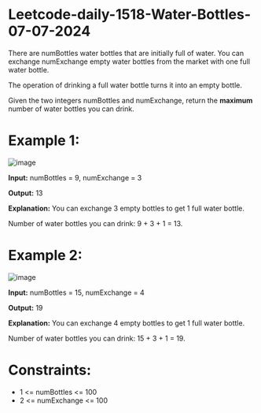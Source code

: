 # Leetcode-daily-1518-Water-Bottles-07-07-2024
There are numBottles water bottles that are initially full of water. You can exchange numExchange empty water bottles from the market with one full water bottle.

The operation of drinking a full water bottle turns it into an empty bottle.

Given the two integers numBottles and numExchange, return the **maximum** number of water bottles you can drink.

 

# Example 1:

![image](https://github.com/Ramcharan10122005/Leetcode-daily-1518-Water-Bottles-07-07-2024/assets/160163532/b84e5164-772b-493e-b8a9-8a40c066ff05)

**Input:** numBottles = 9, numExchange = 3

**Output:** 13

**Explanation:** You can exchange 3 empty bottles to get 1 full water bottle.

Number of water bottles you can drink: 9 + 3 + 1 = 13.

# Example 2:

![image](https://github.com/Ramcharan10122005/Leetcode-daily-1518-Water-Bottles-07-07-2024/assets/160163532/ed4278dd-23db-4889-8c2b-8bfde5c35253)

**Input:** numBottles = 15, numExchange = 4

**Output:** 19

**Explanation:** You can exchange 4 empty bottles to get 1 full water bottle. 

Number of water bottles you can drink: 15 + 3 + 1 = 19.
 

# Constraints:

- 1 <= numBottles <= 100
- 2 <= numExchange <= 100

